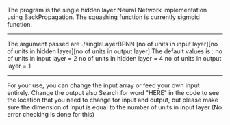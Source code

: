 The program is the single hidden layer Neural Network implementation using BackPropagation. 
The squashing function is currently sigmoid function.

-------------------------------------------------------------------
The argument passed are ./singleLayerBPNN [no of units in input layer][no of units in hidden layer][no of units in output layer]
The default values is :
	no of units in input layer = 2
	no of units in hidden layer = 4
	no of units in output layer = 1
	
-------------------------------------------------------------------
For your use, you can change the input array or feed your own input entirely. Change the output also
Search for word "HERE" in the code to see the location that you need to change for input and output, but please make sure
	the dimension of input is equal to the number of units in input layer (No error checking is done for this)
